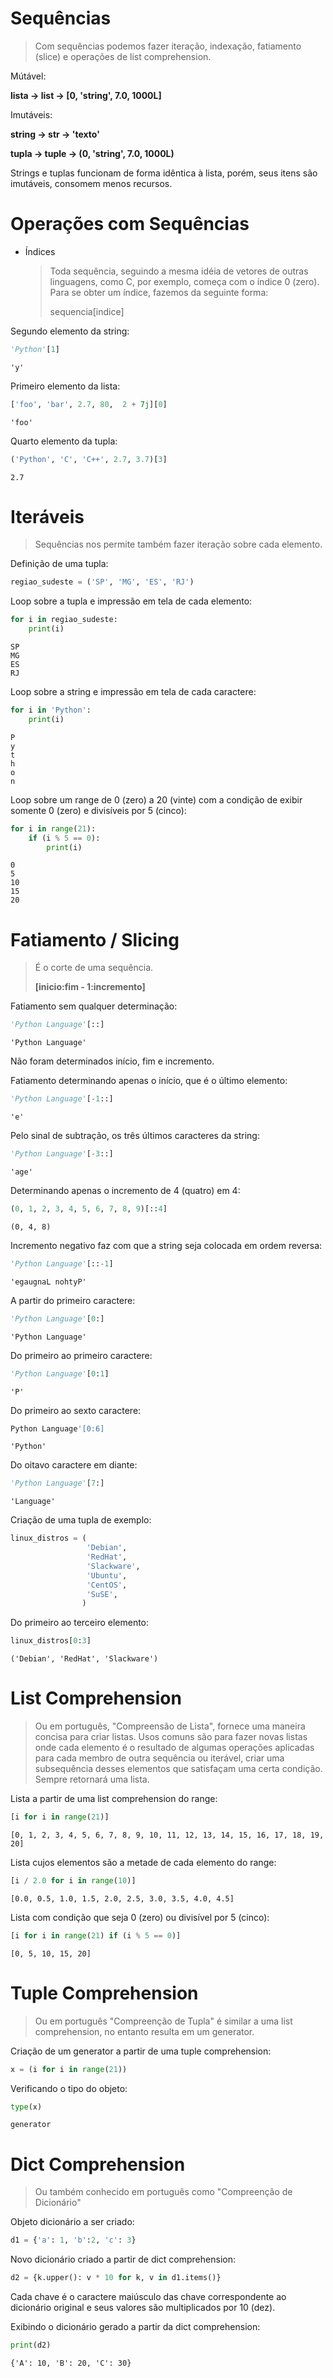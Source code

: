 # Sequências

> Com sequências podemos fazer iteração, indexação, fatiamento (slice) e
> operações de list comprehension.

Mútável:

**lista -\> list -\> \[0, \'string\', 7.0, 1000L\]**

Imutáveis:

**string -\> str -\> \'texto\'**

**tupla -\> tuple -\> (0, \'string\', 7.0, 1000L)**

Strings e tuplas funcionam de forma idêntica à lista, porém, seus itens
são imutáveis, consomem menos recursos.

# Operações com Sequências

-   Índices

    > Toda sequência, seguindo a mesma idéia de vetores de outras
    > linguagens, como C, por exemplo, começa com o índice 0 (zero).
    > Para se obter um índice, fazemos da seguinte forma:
    >
    > sequencia\[indice\]

Segundo elemento da string:

``` python
'Python'[1]
```

``` console
'y'
```

Primeiro elemento da lista:

``` python
['foo', 'bar', 2.7, 80,  2 + 7j][0]
```

``` console
'foo'
```

Quarto elemento da tupla:

``` python
('Python', 'C', 'C++', 2.7, 3.7)[3]
```

``` console
2.7
```

# Iteráveis

> Sequências nos permite também fazer iteração sobre cada elemento.

Definição de uma tupla:

``` python
regiao_sudeste = ('SP', 'MG', 'ES', 'RJ')
```

Loop sobre a tupla e impressão em tela de cada elemento:

``` python
for i in regiao_sudeste:
    print(i)
```

``` console
SP
MG
ES
RJ
```

Loop sobre a string e impressão em tela de cada caractere:

``` python
for i in 'Python':
    print(i)
```

``` console
P
y
t
h
o
n
```

Loop sobre um range de 0 (zero) a 20 (vinte) com a condição de exibir
somente 0 (zero) e divisíveis por 5 (cinco):

``` python
for i in range(21):
    if (i % 5 == 0):
        print(i)
```

``` console
0
5
10
15
20
```

# Fatiamento / Slicing

> É o corte de uma sequência.
>
> **\[inicio:fim - 1:incremento\]**

Fatiamento sem qualquer determinação:

``` python
'Python Language'[::]
```

``` console
'Python Language'
```

Não foram determinados início, fim e incremento.

Fatiamento determinando apenas o início, que é o último elemento:

``` python
'Python Language'[-1::]
```

``` console
'e'
```

Pelo sinal de subtração, os três últimos caracteres da string:

``` python
'Python Language'[-3::]
```

``` console
'age'
```

Determinando apenas o incremento de 4 (quatro) em 4:

``` python
(0, 1, 2, 3, 4, 5, 6, 7, 8, 9)[::4]
```

``` console
(0, 4, 8)
```

Incremento negativo faz com que a string seja colocada em ordem reversa:

``` python
'Python Language'[::-1]
```

``` console
'egaugnaL nohtyP'
```

A partir do primeiro caractere:

``` python
'Python Language'[0:]
```

``` console
'Python Language'
```

Do primeiro ao primeiro caractere:

``` python
'Python Language'[0:1]
```

``` console
'P'
```

Do primeiro ao sexto caractere:

``` python
Python Language'[0:6]
```

``` console
'Python'
```

Do oitavo caractere em diante:

``` python
'Python Language'[7:]
```

``` console
'Language'
```

Criação de uma tupla de exemplo:

``` python
linux_distros = (
                 'Debian',
                 'RedHat',
                 'Slackware',
                 'Ubuntu',
                 'CentOS',
                 'SuSE',
                )
```

Do primeiro ao terceiro elemento:

``` python
linux_distros[0:3]
```

``` console
('Debian', 'RedHat', 'Slackware')
```

# List Comprehension

> Ou em português, \"Compreensão de Lista\", fornece uma maneira concisa
> para criar listas. Usos comuns são para fazer novas listas onde cada
> elemento é o resultado de algumas operações aplicadas para cada membro
> de outra sequência ou iterável, criar uma subsequência desses
> elementos que satisfaçam uma certa condição. Sempre retornará uma
> lista.

Lista a partir de uma list comprehension do range:

``` python
[i for i in range(21)]
```

``` console
[0, 1, 2, 3, 4, 5, 6, 7, 8, 9, 10, 11, 12, 13, 14, 15, 16, 17, 18, 19, 20]
```

Lista cujos elementos são a metade de cada elemento do range:

``` python
[i / 2.0 for i in range(10)]
```

``` console
[0.0, 0.5, 1.0, 1.5, 2.0, 2.5, 3.0, 3.5, 4.0, 4.5]
```

Lista com condição que seja 0 (zero) ou divisível por 5 (cinco):

``` python
[i for i in range(21) if (i % 5 == 0)]
```

``` console
[0, 5, 10, 15, 20]
```

# Tuple Comprehension

> Ou em português \"Compreenção de Tupla\" é similar a uma list
> comprehension, no entanto resulta em um generator.

Criação de um generator a partir de uma tuple comprehension:

``` python
x = (i for i in range(21))
```

Verificando o tipo do objeto:

``` python
type(x)
```

``` console
generator
```

# Dict Comprehension

> Ou também conhecido em português como \"Compreenção de Dicionário\"

Objeto dicionário a ser criado:

``` python
d1 = {'a': 1, 'b':2, 'c': 3}
```

Novo dicionário criado a partir de dict comprehension:

``` python
d2 = {k.upper(): v * 10 for k, v in d1.items()}
```

Cada chave é o caractere maiúsculo das chave correspondente ao
dicionário original e seus valores são multiplicados por 10 (dez).

Exibindo o dicionário gerado a partir da dict comprehension:

``` python
print(d2)
```

``` console
{'A': 10, 'B': 20, 'C': 30}
```
